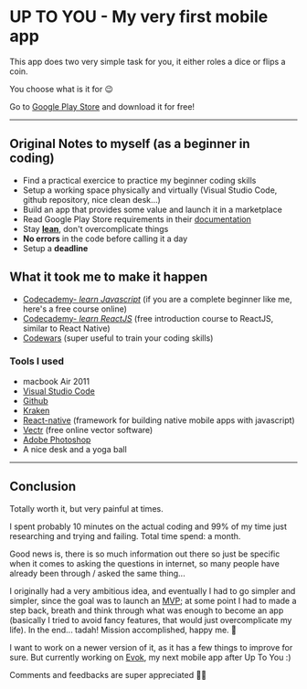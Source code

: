 # __UP TO YOU__ - My very first mobile app

This app does two very simple task for you, it either roles a dice or flips a coin.

You choose what is it for 😉

Go to [Google Play Store](https://play.google.com/store/apps/details?id=eth.uniworld.UpToYou) and download it for free! 


----
## Original Notes to myself (as a beginner in coding)

- Find a practical exercice to practice my beginner coding skills
- Setup a working space physically and virtually (Visual Studio Code, github repository, nice clean desk...)
- Build an app that provides some value and launch it in a marketplace
- Read Google Play Store requirements in their [documentation](https://developer.android.com/distribute/best-practices/launch/launch-checklist)
- Stay [__lean__](http://theleanstartup.com/principles), don't overcomplicate things
- __No errors__ in the code before calling it a day
- Setup a __deadline__

## What it took me to make it happen

- [Codecademy- _learn Javascript_](https://www.codecademy.com/learn/learn-javascript) (if you are a complete beginner like me, here's a free course online)
- [Codecademy- _learn ReactJS_](https://www.codecademy.com/learn/react-101) (free introduction course to ReactJS, similar to React Native)
- [Codewars](https://www.codewars.com/) (super useful to train your coding skills)
### Tools I used
- macbook Air 2011
- [Visual Studio Code](https://code.visualstudio.com/)
- [Github](https://github.com/)
- [Kraken](https://www.gitkraken.com/)
- [React-native](https://facebook.github.io/react-native/) (framework for building native mobile apps with javascript)
- [Vectr](https://vectr.com/) (free online vector software)
- [Adobe Photoshop](https://www.adobe.com/products/photoshop.html)
- A nice desk and a yoga ball

---

## Conclusion

Totally worth it, but very painful at times. 

I spent probably 10 minutes on the actual coding and 99% of my time just researching and trying and failing. Total time spend: a month.

Good news is, there is so much information out there so just be specific when it comes to asking the questions in internet, so many people have already been through / asked the same thing...

I originally had a very ambitious idea, and eventually I had to go simpler and simpler, since the goal was to launch an [MVP](https://www.forbes.com/sites/quora/2018/02/27/what-is-a-minimum-viable-product-and-why-do-companies-need-them/#d0a18af382ca); at some point I had to made a step back, breath and think through what was enough to become an app (basically I tried to avoid fancy features, that would just overcomplicate my life).
In the end... tadah! Mission accomplished, happy me. 🎉


I want to work on a newer version of it, as it has a few things to improve for sure.
But currently working on [Evok](https://github.com/lydialawli/Evok), my next mobile app after Up To You :)

Comments and feedbacks are super appreciated 🙏🏻




